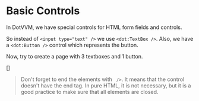 ﻿Basic Controls
==============
In DotVVM, we have special controls for HTML form fields and controls.

So instead of `<input type="text" />` we use `<dot:TextBox />`. Also, we have a `<dot:Button />` control which represents the button.

Now, try to create a page with 3 textboxes and 1 button. 

[<sample Incorrect="../samples/TextBoxUsageIncorrect.dothtml"
         Correct="../samples/TextBoxUsageCorrect.dothtml"
         Validator="Lesson1Step3Validator" />]

> Don't forget to end the elements with ` />`. It means that the control doesn't have the end tag. In pure HTML, it is not necessary, but it is a good practice to make sure that all elements are closed.